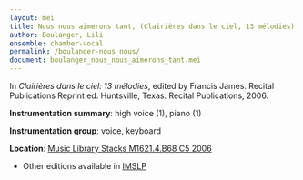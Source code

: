 ```yaml
---
layout: mei
title: Nous nous aimerons tant, (Clairières dans le ciel, 13 mélodies)
author: Boulanger, Lili
ensemble: chamber-vocal
permalink: /boulanger-nous_nous/
document: boulanger_nous_nous_aimerons_tant.mei
---
```


In *Clairières dans le ciel: 13 mélodies*, edited by Francis James. Recital Publications Reprint ed. Huntsville, Texas: Recital Publications, 2006.

**Instrumentation summary**: high voice (1), piano (1)

**Instrumentation group**: voice, keyboard

**Location**: <a href="https://tufts-primo.hosted.exlibrisgroup.com/permalink/f/14dinuo/01TUN_ALMA2183970000003851" target="_blank">Music Library Stacks M1621.4.B68 C5 2006</a>
- Other editions available in <a href="https://imslp.org/wiki/Clairi%C3%A8res_dans_le_ciel_(Boulanger%2C_Lili)" target="_blank">IMSLP</a>
